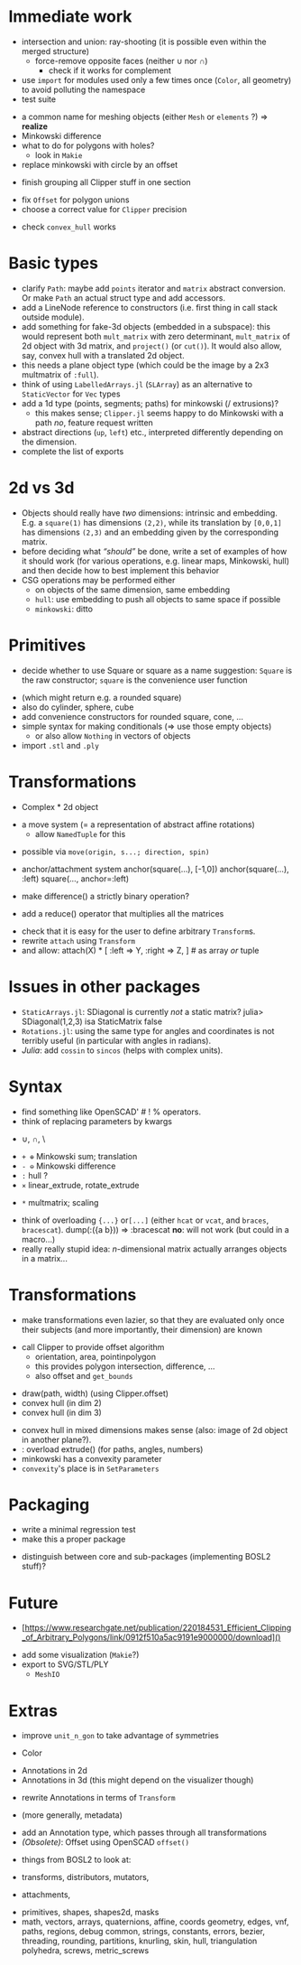 # Immediate work
 * intersection and union: ray-shooting (it is possible even within the
	 merged structure)
   - force-remove opposite faces (neither ∪ nor ∩)
	 - check if it works for complement
 * use `import` for modules used only a few times once (`Color`, all geometry)
   to avoid polluting the namespace
 * test suite
 - a common name for meshing objects (either `Mesh` or `elements` ?)
   => **realize**
 - Minkowski difference
 - what to do for polygons with holes?
   - look in `Makie`
 - replace minkowski with circle by an offset
 + finish grouping all Clipper stuff in one section
 - fix `Offset` for polygon unions
 - choose a correct value for `Clipper` precision
 * check `convex_hull` works
# Basic types
 - clarify `Path`: maybe add `points` iterator and `matrix` abstract
	 conversion. Or make `Path` an actual struct type and add accessors.
 - add a LineNode reference to constructors
   (i.e. first thing in call stack outside module).
 - add something for fake-3d objects (embedded in a subspace):
   this would represent both `mult_matrix` with zero determinant,
   `mult_matrix` of 2d object with 3d matrix,
   and `project()` (or `cut()`).
   It would also allow, say, convex hull with a translated 2d object.
 - this needs a plane object type (which could be the image by a 2x3
   multmatrix of `:full`).
 - think of using `LabelledArrays.jl` (`SLArray`) as an alternative to
   `StaticVector` for `Vec` types
 - add a 1d type (points, segments; paths) for minkowski (/ extrusions)?
   - this makes sense; `Clipper.jl` seems happy to do Minkowski with a path
   *no*, feature request written
 - abstract directions (`up`, `left`) etc., interpreted differently
   depending on the dimension.
 - complete the list of exports
# 2d vs 3d
 - Objects should really have *two* dimensions: intrinsic and embedding.
 E.g. a `square(1)` has dimensions `(2,2)`, while its translation by
 `[0,0,1]` has dimensions `(2,3)` and an embedding given by the
 corresponding matrix.
 - before deciding what *“should”* be done, write a set of examples of
	 how it should work (for various operations, e.g. linear maps,
	 Minkowski, hull) and then decide how to best implement this behavior
 - CSG operations may be performed either
   * on objects of the same dimension, same embedding
   * `hull`: use embedding to push all objects to same space if possible
   * `minkowski`: ditto
# Primitives
 + decide whether to use Square or square as a name
 suggestion: `Square` is the raw constructor;
 `square` is the convenience user function
  - (which might return e.g. a rounded square)
  - also do cylinder, sphere, cube
 - add convenience constructors for rounded square, cone, …
 - simple syntax for making conditionals (⇒ use those empty objects)
   - or also allow `Nothing` in vectors of objects
 - import `.stl` and `.ply`
# Transformations
 - Complex * 2d object
 * a move system (= a representation of abstract affine rotations)
   - allow `NamedTuple` for this
 - possible via `move(origin, s...; direction, spin)`
 + anchor/attachment system
    anchor(square(…), [-1,0])
    anchor(square(…), :left)
    square(…, anchor=:left)
 - make difference() a strictly binary operation?
 + add a reduce() operator that multiplies all the matrices
 - check that it is easy for the user to define arbitrary `Transform`s.
 - rewrite `attach` using `Transform`
  - and allow:
    attach(X) * [
      :left => Y, :right => Z,
    ] # as array *or* tuple
# Issues in other packages
 - `StaticArrays.jl`: SDiagonal is currently *not* a static matrix?
    julia> SDiagonal(1,2,3) isa StaticMatrix
    false
 - `Rotations.jl`: using the same type for angles and coordinates is not
   terribly useful (in particular with angles in radians).
 - *Julia*: add `cossin` to `sincos` (helps with complex units).
# Syntax
 - find something like OpenSCAD' # ! % operators.
 - think of replacing parameters by kwargs
 +  ∪, ∩, \
 - `+ ⊕` Minkowski sum; translation
 - `- ⊖` Minkowski difference
 - `:` hull ?
 - `×` linear_extrude, rotate_extrude
 + `*` multmatrix; scaling
 - think of overloading `{...}` or`[...]` (either `hcat` or `vcat`,
   and `braces`, `bracescat`).
    dump(:({a b})) => :bracescat
   **no**: will not work (but could in a macro...)
 - really really stupid idea: *n*-dimensional matrix actually arranges
   objects in a matrix...
# Transformations
 - make transformations even lazier, so that they are evaluated only once
   their subjects (and more importantly, their dimension) are known
 * call Clipper to provide offset algorithm
	- orientation, area, pointinpolygon
	- this provides polygon intersection, difference, …
	- also offset and `get_bounds`
 + draw(path, width) (using Clipper.offset)
 + convex hull (in dim 2)
 + convex hull (in dim 3)
 - convex hull in mixed dimensions makes sense
    (also: image of 2d object in another plane?).
 - : overload extrude() (for paths, angles, numbers)
 - minkowski has a convexity parameter
  - `convexity`'s place is in `SetParameters`
# Packaging
 * write a minimal regression test
 * make this a proper package
 - distinguish between core and sub-packages (implementing BOSL2 stuff)?
# Future
 * [https://www.researchgate.net/publication/220184531_Efficient_Clipping_of_Arbitrary_Polygons/link/0912f510a5ac9191e9000000/download]()
 - add some visualization (`Makie`?)
 - export to SVG/STL/PLY
   - `MeshIO`
# Extras
 - improve `unit_n_gon` to take advantage of symmetries
 + Color
 - Annotations in 2d
 - Annotations in 3d (this might depend on the visualizer though)
 * rewrite Annotations in terms of `Transform`
 + (more generally, metadata)
 - add an Annotation type, which passes through all transformations
 - *(Obsolete)*: Offset using OpenSCAD `offset()`
 * things from BOSL2 to look at:
 - transforms, distributors, mutators,
 + attachments,
 - primitives, shapes, shapes2d, masks
 - math, vectors, arrays, quaternions, affine, coords
geometry, edges, vnf, paths, regions, debug
common, strings, constants, errors,
bezier, threading, rounding, partitions, knurling, skin, hull,
triangulation
polyhedra, screws, metric\_screws
